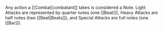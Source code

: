 Any action a [[Combat|combatant]] takes is considered a Note. Light Attacks are represented by quarter notes (one [[Beat]]), Heavy Attacks are half notes (two [[Beat|Beats]]), and Special Attacks are full notes (one [[Bar]]).